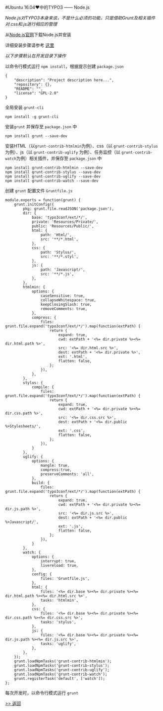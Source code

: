 #Ubuntu 16.04♥中的TYPO3 —— Node.js

*Node.js对TYPO3本身来说，不是什么必须的功能，只是借助Grunt及相关插件对.css和.js进行相应的管理*

从[Node.js官网](https://nodejs.org/en/download/)下载Node.js并安装

详细安装步骤请参考 [这里](http://gruntjs.com/getting-started)

*以下步骤默认在开发目录下操作*

以命令行模式运行 `npm install`，根据提示创建 `package.json`

	{
		"description": "Project description here...",
		"repository": {},
		"README": "",
		"license": "GPL-2.0"
	}

全局安装 `grunt-cli`

	npm install -g grunt-cli

安装`grunt` 并保存至 `package.json` 中

	npm install grunt --save-dev

安装HTML（以`grunt-contrib-htmlmin`为例）、css（以 `grunt-contrib-stylus` 为例）、js（以 `grunt-contrib-uglify` 为例）、任务监控（以 `grunt-contrib-watch`为例）相关插件，并保存至 `package.json` 中

	npm install grunt-contrib-htmlmin --save-dev
	npm install grunt-contrib-stylus --save-dev
	npm install grunt-contrib-uglify --save-dev
	npm install grunt-contrib-watch --save-dev

创建 `grunt` 配置文件 `Gruntfile.js`

	module.exports = function(grunt) {
		grunt.initConfig({
			pkg: grunt.file.readJSON('package.json'),
			dir: {
				base: 'typo3conf/ext/*/',
				private: 'Resources/Private/',
				public: 'Resources/Public/',
				html: {
					path: 'Html/',
					src: '**/*.html',
				},
				css: {
					path: 'Stylus/',
					src: '**/*.styl',
				},
				js: {
					path: 'Javascript/',
					src: '**/*.js',
				},
			},
			htmlmin: {
				options: {
					caseSensitive: true,
					collapseWhitespace: true,
					keepClosingSlash: true,
					removeComments: true,
				},
				compress: {
					files: grunt.file.expand('typo3conf/ext/*/').map(function(extPath) {
						return {
							expand: true,
							cwd: extPath + '<%= dir.private %><%= dir.html.path %>',
							src: '<%= dir.html.src %>',
							dest: extPath + '<%= dir.private %>',
							ext: '.html',
							flatten: false,
						};
					}),
				},
			},
			stylus: {
				compile: {
					files: grunt.file.expand('typo3conf/ext/*/').map(function(extPath) {
						return {
							expand: true,
							cwd: extPath + '<%= dir.private %><%= dir.css.path %>',
							src: '<%= dir.css.src %>',
							dest: extPath + '<%= dir.public %>Stylesheets/',
							ext: '.css',
							flatten: false,
						};
					}),
				}
			},
			uglify: {
				options: {
					mangle: true,
					compress:true,
					preserveComments: 'all',
				},
				build: {
					files: grunt.file.expand('typo3conf/ext/*/').map(function(extPath) {
						return {
							expand: true,
							cwd: extPath + '<%= dir.private %><%= dir.js.path %>',
							src: '<%= dir.js.src %>',
							dest: extPath + '<%= dir.public %>Javascript/',
							ext: '.js',
							flatten: false,
						};
					}),
				}
			},
			watch: {
				options: {
					interrupt: true,
					livereload: true,
				},
				config: {
					files: 'Gruntfile.js',
				},
				html: {
					files: '<%= dir.base %><%= dir.private %><%= dir.html.path %><%= dir.html.src %>',
					tasks: 'htmlmin',
				},
				css: {
					files: '<%= dir.base %><%= dir.private %><%= dir.css.path %><%= dir.css.src %>',
					tasks: 'stylus',
				},
				js: {
					files: '<%= dir.base %><%= dir.private %><%= dir.js.path %><%= dir.js.src %>',
					tasks: 'uglify',
				},
			},
		});
		grunt.loadNpmTasks('grunt-contrib-htmlmin');
		grunt.loadNpmTasks('grunt-contrib-stylus');
		grunt.loadNpmTasks('grunt-contrib-uglify');
		grunt.loadNpmTasks('grunt-contrib-watch');
		grunt.registerTask('default', ['watch']);
	};

每次开发时，以命令行模式运行 `grunt`

[>> 返回](./README.md)